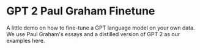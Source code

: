 # GPT 2 Paul Graham Finetune
 
A little demo on how to fine-tune a GPT language model on your own data. We use Paul Graham's essays and a distilled version of GPT 2 as our examples here. 